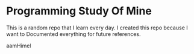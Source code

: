 # Programming Study Of Mine

This is a random repo that I learn every day. I created this repo because I want to Documented everything for future references.

aamHimel